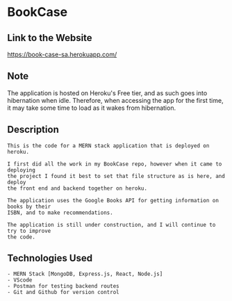 # BookCase

## Link to the Website
https://book-case-sa.herokuapp.com/

## Note
  The application is hosted on Heroku's Free tier, and as such goes into hibernation when idle.
  Therefore, when accessing the app for the first time, it may take some time to load as it wakes from
  hibernation.

## Description
	This is the code for a MERN stack application that is deployed on heroku.
	
	I first did all the work in my BookCase repo, however when it came to deploying 
	the project I found it best to set that file structure as is here, and deploy 
	the front end and backend together on heroku.
	
	The application uses the Google Books API for getting information on books by their
	ISBN, and to make recommendations.
	
	The application is still under construction, and I will continue to try to improve 
	the code.

## Technologies Used
	- MERN Stack [MongoDB, Express.js, React, Node.js]
	- VScode
	- Postman for testing backend routes
	- Git and Github for version control
